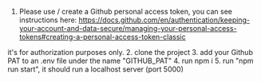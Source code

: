 1. Please use / create a Github personal access token, you can see instructions here: 
https://docs.github.com/en/authentication/keeping-your-account-and-data-secure/managing-your-personal-access-tokens#creating-a-personal-access-token-classic

it's for authorization purposes only.
2. clone the project
3. add your Github PAT to an .env file under the name "GITHUB_PAT"
4. run npm i 
5. run "npm run start", it should run a localhost server (port 5000)
